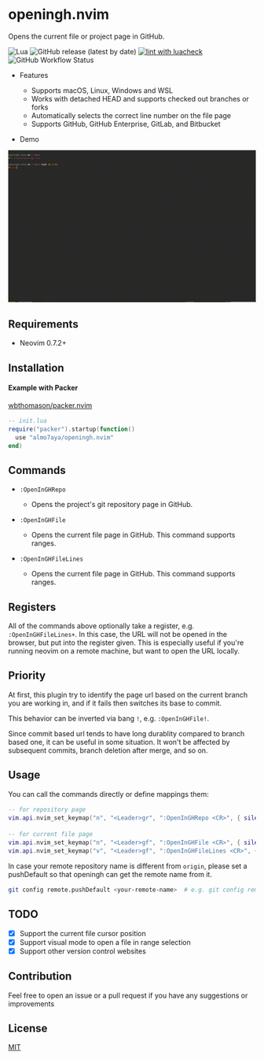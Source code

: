 # openingh.nvim
Opens the current file or project page in GitHub.

![Lua](https://img.shields.io/badge/Made%20with%20Lua-blueviolet.svg?style=for-the-badge&logo=lua)
![GitHub release (latest by date)](https://img.shields.io/github/v/release/almo7aya/openingh.nvim?style=for-the-badge)
[![lint with luacheck](https://img.shields.io/github/actions/workflow/status/almo7aya/openingh.nvim/lint.yml?style=for-the-badge)](https://github.com/Almo7aya/openingh.nvim/actions/workflows/lint.yml)
![GitHub Workflow Status](https://img.shields.io/github/actions/workflow/status/almo7aya/openingh.nvim/ci.yml?label=TESTS&style=for-the-badge)


  - Features
    - Supports macOS, Linux, Windows and WSL
    - Works with detached HEAD and supports checked out branches or forks
    - Automatically selects the correct line number on the file page 
    - Supports GitHub, GitHub Enterprise, GitLab, and Bitbucket  

  - Demo

![](./gifs/demo.gif)

## Requirements

  - Neovim 0.7.2+

## Installation

#### Example with Packer

[wbthomason/packer.nvim](https://github.com/wbthomason/packer.nvim)

```lua
-- init.lua
require("packer").startup(function()
  use "almo7aya/openingh.nvim"
end)
```

## Commands

- `:OpenInGHRepo`
  - Opens the project's git repository page in GitHub.

- `:OpenInGHFile`
  - Opens the current file page in GitHub. This command supports ranges.

- `:OpenInGHFileLines`
  - Opens the current file page in GitHub. This command supports ranges.


## Registers

All of the commands above optionally take a register, e.g. `:OpenInGHFileLines+`.
In this case, the URL will not be opened in the browser, but put into the register given.
This is especially useful if you're running neovim on a remote machine, but want to open the URL locally.

## Priority

At first, this plugin try to identify the page url based on the current branch you are working in,
and if it fails then switches its base to commit.

This behavior can be inverted via bang `!`, e.g. `:OpenInGHFile!`.

Since commit based url tends to have long durablity compared to branch based one, it can be useful in some situation.
It won't be affected by subsequent commits, branch deletion after merge, and so on.

## Usage

You can call the commands directly or define mappings them:

```lua
-- for repository page
vim.api.nvim_set_keymap("n", "<Leader>gr", ":OpenInGHRepo <CR>", { silent = true, noremap = true })

-- for current file page
vim.api.nvim_set_keymap("n", "<Leader>gf", ":OpenInGHFile <CR>", { silent = true, noremap = true })
vim.api.nvim_set_keymap("v", "<Leader>gf", ":OpenInGHFileLines <CR>", { silent = true, noremap = true })
```

In case your remote repository name is different from `origin`, please set a pushDefault so that openingh can get the remote name from it.

```sh
git config remote.pushDefault <your-remote-name>  # e.g. git config remote.pushDefault upstream
```

## TODO

  - [x] Support the current file cursor position
  - [x] Support visual mode to open a file in range selection 
  - [x] Support other version control websites 

## Contribution

Feel free to open an issue or a pull request if you have any suggestions or improvements 

## License

[MIT](./LICENSE)

